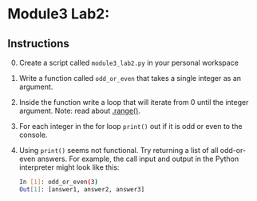 # Module3 Lab2:

## Instructions

0. Create a script called `module3_lab2.py` in your personal workspace

0. Write a function called `odd_or_even` that takes a single integer as an argument.

0. Inside the function write a loop that will iterate from 0 until the integer argument. Note: read about [.range()](https://docs.python.org/3/library/stdtypes.html#typesseq-range). 

0. For each integer in the for loop `print()` out if it is odd or even to the console.

0. Using `print()` seems not functional. Try returning a list of all odd-or-even answers. For example, the call input and output in the Python
interpreter might look like this:

	```bash
	In [1]: odd_or_even(3)
	Out[1]: [answer1, answer2, answer3]
	```
